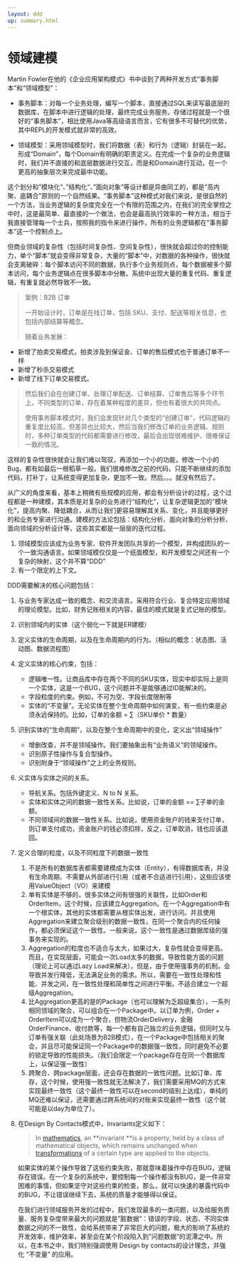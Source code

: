 ```yaml
---
layout: ddd
up: summary.html
---
```

# 领域建模

Martin Fowler在他的《企业应用架构模式》书中谈到了两种开发方式“事务脚本”和“领域模型”：

* 事务脚本：对每一个业务处理，编写一个脚本，直接通过SQL来读写最底层的数据库，在脚本中进行逻辑的处理，最终完成业务服务。存储过程就是一个很好的“事务脚本”，相比使用Java等高级语言而言，它有很多不可替代的优势，其中REPL的开发模式就非常的高效。

* 领域模型：采用领域模型时，我们将数据（表）和行为（逻辑）封装在一起，形成“Domain”，每个Domain有明确的职责定义。在完成一个复杂的业务逻辑时，我们并不直接的和底层数据进行交互，而是和Domain进行互动，在一个更高的抽象层次来完成最中功能。

这个划分和”模块化“、”结构化“、”面向对象“等设计都是异曲同工的，都是“高内聚、底耦合”原则的一个自然结果。“事务脚本”这种模式对我们来说，是很自然的一个方法，当业务逻辑的复杂度完全在一个有限的范围之内，在我们的完全掌控之中时，这是最简单、最直接的一个做法，也会是最高执行效率的一种方法，相当于我直接管理每一个士兵，按照我的指令来进行操作，所有的业务逻辑都在“事务脚本”这一个控制点上。

但商业领域的复杂性（包括时间复杂性、空间复杂性），很快就会超过你的控制能力，单个“脚本”就会变得非常复杂，大量的“脚本”中，对数据的各种操作，很快就会支离破碎：每个脚本访问不同的数据，执行多个业务规则点，每个数据被多个脚本访问，每个业务逻辑点在很多脚本中分散。系统中出现大量的重复代码、重复逻辑，有重复就必然导致不一致。

> 案例：B2B 订单
>
> 一开始设计时，订单是在线订单，包括 SKU、支付、配送等相关信息，也包括内部结算等概念。
> 
>  随着业务发展：
  - 新增了拍卖交易模式，拍卖涉及到保证金、订单的售后模式也于普通订单不一样
  - 新增了秒杀交易模式
  - 新增了线下订单交易模式。
>    
> 然后我们会在创建订单、处理订单配送、订单结算、订单售后等多个环节上，不同类型的订单，存在着某种程度的差异，但也有着很大的共同点。
>
> 使用事务脚本模式时，我们会发现针对几个类型的“创建订单”，代码逻辑的重复度比较高，但差异也比较大，然后当我们修改订单的业务逻辑、规则时，多种订单类型的代码都需要进行修改，最后会出现很难维护、很难保证一致的情况。


这样的复杂性很快就会让我们难以驾驭，再添加一个小的功能，修改一个小的Bug，都有如最后一根稻草一般。我们很难修改之前的代码，只能不断继续的添加代码，打补丁，让系统变得更加复杂，更加不一致。然后。。。就没有然后了。

从广义的角度来看，基本上稍微有些规模的应用，都会有分析设计的过程，这个过程都是一种建模，其本质是对复杂的业务进行“结构化“，让复杂逻辑更加的”模块化”，提高内聚、降低耦合，从而让我们更容易理解其关系、变化，并且能够更好的和业务专家进行沟通。建模的方法论包括：结构化分析、面向对象的分析分析、面向领域的分析设计等，这些其实都是一层层的迭代过程。

1. 领域模型应该成为业务专家、软件开发团队共享的一个模型，并构成团队的一个一致沟通语言。如果领域模仅仅是一个纸面模型，和开发模型之间还有一个复杂的映射，这个并不算“DDD”
2. 有一个限定的上下文。

DDD需要解决的核心问题包括：

1. 与业务专家达成一致的概念、和交流语言。采用符合行业、复合特定应用领域的理论模型。比如，财务记账相关的内容，最佳的模式就是复式记账的模型。
2. 识别领域内的实体（这个弱化一下就是ER建模）
3. 定义实体的生命周期，以及在生命周期内的行为。（相似的概念：状态图、活动图、数据流程图）
4. 定义实体的核心约束，包括：
   * 逻辑唯一性。让商品库中存在两个不同的SKU实体，现实中却实际上是同一个实体，这是一个BUG，这个问题并不是能够通过ID能解决的。
   * 字段粒度的约束。例如，不可为空、字段长度限制等
   * 实体的“不变量”。无论实体在整个生命周期中如何演变，有一些约束是必须永远保持的。比如，订单的金额 = ∑（SKU单价 * 数量）
5. 识别实体的“生命周期”，以及在整个生命周期中的变化，定义出“领域操作”
   * 增删改查，并不是领域操作。我们要抽象出有“业务语义”的领域操作。
   * 识别原子性操作与复合型操作。
   * 识别附身于“领域操作”之上的业务规则。
6. 义实体与实体之间的关系。
   * 导航关系。包括外键定义、N to N 关系。
   * 实体和实体之间的数据一致性关系。比如说，订单的金额 == ∑子单的金额。
   * 不同领域间的数据一致性关系。比如说，使用资金账户的钱来支付订单，则订单支付成功，资金账户的钱必须扣除，反之，订单取消，钱也应该退回。
6. 定义合理的粒度，以及不同粒度下的数据一致性
   1. 不是所有的数据库表都需要建模成为实体（Entity），有得数据库表，并没有生命周期、不需要从外部进行引用（或者不合适进行引用），这些应该使用ValueObject（VO）来建模
   2. 单有实体是不够的，很多实体之间有很强的关联性，比如Order和OrderItem，这个时候，应该建立Aggregation。在一个Aggregation中有一个根实体，其他的实体都需要从根实体出发，进行访问。并且使用Aggregation来建立聚合级别的数据一致性，在同一个聚合内的任何操作，都必须保证这个一致性。一般来说，这个一致性是通过数据库级的强事务来实现的。
   3. Aggregation的粒度也不适合与太大，如果过大，复杂性就会变得更高。而且，在实现层面，可能会一次Load太多的数据，导致性能方面的问题（理论上可以通过Lazy Load来解决），但是，由于使用强事务的机制，会导致并发行降低，无法满足业务的需求。所以，需要在一致性处理和性能、并发之间，在一致性处理和简单性之间进行平衡。不适合建立一个超级Aggregation。
   4. 比Aggregation更高的是的Package（也可以理解为乏超级集合），一系列相同领域的聚合，可以组合在一个Package中。以订单为例，Order + OrderItem可以成为一个聚合，但物流OrderDelivery，金融OrderFinance、收付款等，每一个都有自己独立的业务逻辑，但同时又与订单有强关联（此处场景为B2B模式），在一个Package中包括相关的聚合，并且尽可能保证同一个Package中的数据强一致性，同时避免不必要的锁定导致的性能损失。（我们会限定一个package存在在同一个数据库上，以保证强一致性）
   5. 跨聚合、跨package层面，还会存在数据的一致性问题。比如订单、库存，这个时候，使用强一致性就无法解决了，我们需要采用MQ的方式来实现最终一致性（这个最终一致性可以在second的级别上达成），单纯的MQ还难以保证，还需要通过跨系统间的对账来实现最终一致性（这个就可能是以day为单位了）。
7. 在Design By Contacts模式中，Invariants定义如下：
   > In [mathematics](https://en.wikipedia.org/wiki/Mathematics), an **invariant **is a property, held by a class of mathematical objects, which remains unchanged when [transformations](https://en.wikipedia.org/wiki/Transformation_%28function%29) of a certain type are applied to the objects.
   
   如果实体的某个操作导致了这些约束失败，那就意味着操作中存在BUG，逻辑存在错误。在一个复杂的系统中，要控制每一个操作都没有BUG，是一件非常困难的事情，但如果坚守对这些约束的检查，那么，就可以快速的暴露代码中的BUG，不让错误继续下去，系统的质量才能够得以保证。
   
   在我们进行领域服务开发的过程中，我们发现最多的一类问题，以及给服务质量、服务复杂度带来最大的问题就是”脏数据“：错误的字段、状态、不同实体数据之间的不一致性，会给系统带来了非常巨大的问题，极大的影响了系统的开发效率，维护效率，甚至会在某个阶段陷入到”问题数据“的泥潭之中。所以，在本书之中，我们特别强调使用 Design by contacts的设计理念，并强化 “不变量” 的应用。
